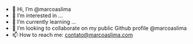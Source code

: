 - 👋 Hi, I’m @marcoaslima
- 👀 I’m interested in ...
- 🌱 I’m currently learning ...
- 💞️ I’m looking to collaborate on my public Github profile @marcoaslima
- 📫 How to reach me: contato@marcoaslima.com

<!---
t2s-marco/t2s-marco is a ✨ special ✨ repository because its `README.md` (this file) appears on your GitHub profile.
You can click the Preview link to take a look at your changes.
--->
